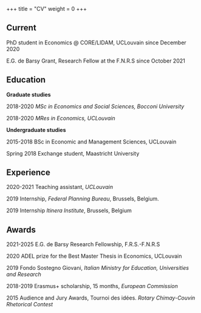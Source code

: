 +++
title = "CV"
weight = 0
+++
## Current 

PhD student in Economics @ CORE/LIDAM, UCLouvain since December 2020

E.G. de Barsy Grant, Research Fellow at the F.N.R.S since October 2021

## Education

**Graduate studies**

2018-2020 *MSc in Economics and Social Sciences, Bocconi University*

2018-2020 *MRes in Economics, UCLouvain*

**Undergraduate studies**

2015-2018 BSc in Economic and Management Sciences, UCLouvain

Spring 2018 Exchange student, Maastricht University

## Experience

2020-2021 Teaching assistant, *UCLouvain*

2019 Internship, *Federal Planning Bureau*, Brussels, Belgium. 

2019 Internship *Itinera Institute*, Brussels, Belgium

## Awards

2021-2025 E.G. de Barsy Research Fellowship, F.R.S.-F.N.R.S

2020 ADEL prize for the Best Master Thesis in Economics, UCLouvain

2019 Fondo Sostegno Giovani, *Italian Ministry for Education, Universities and Research*

2018-2019 Erasmus+ scholarship, 15 months, *European Commission*

2015 Audience and Jury Awards, Tournoi des idées. *Rotary Chimay-Couvin Rhetorical Contest*

